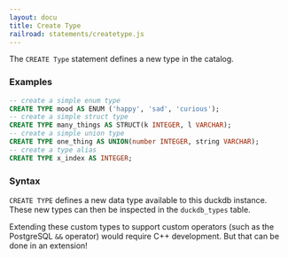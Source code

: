 ```yaml
---
layout: docu
title: Create Type
railroad: statements/createtype.js
---
```

The `CREATE Type` statement defines a new type in the catalog.

### Examples

```sql
-- create a simple enum type
CREATE TYPE mood AS ENUM ('happy', 'sad', 'curious');
-- create a simple struct type
CREATE TYPE many_things AS STRUCT(k INTEGER, l VARCHAR);
-- create a simple union type
CREATE TYPE one_thing AS UNION(number INTEGER, string VARCHAR);
-- create a type alias
CREATE TYPE x_index AS INTEGER;
```

### Syntax

<div id="rrdiagram"></div>

`CREATE TYPE` defines a new data type available to this duckdb instance. These new
types can then be inspected in the `duckdb_types` table.

Extending these custom types to support custom operators (such as the PostgreSQL `&&` operator)
would require C++ development. But that can be done in an extension!
